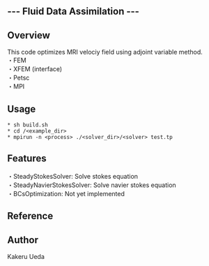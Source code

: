 ## --- Fluid Data Assimilation ---
## Overview
This code optimizes MRI velociy field using adjoint variable method. <br>
・FEM <br>
・XFEM (interface) <br>
・Petsc <br>
・MPI
## Usage
    * sh build.sh
    * cd /<example_dir>
    * mpirun -n <process> ./<solver_dir>/<solver> test.tp
## Features
・SteadyStokesSolver: Solve stokes equation <br>
・SteadyNavierStokesSolver: Solve navier stokes equation <br>
・BCsOptimization: Not yet implemented <br>
## Reference
## Author
Kakeru Ueda
 
